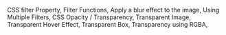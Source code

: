 CSS filter Property,
Filter Functions,
Apply a blur effect to the image,
Using Multiple Filters,
CSS Opacity / Transparency,
Transparent Image,
Transparent Hover Effect,
Transparent Box,
Transparency using RGBA,
